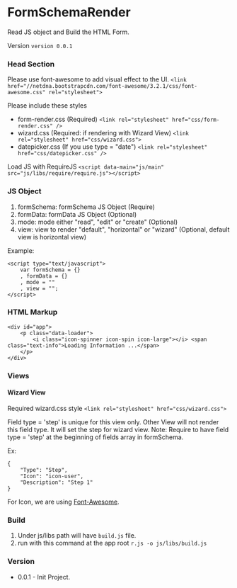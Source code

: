 FormSchemaRender
================
Read JS object and Build the HTML Form.

Version `version 0.0.1`

### Head Section
Please use font-awesome to add visual effect to the UI.
`<link href="//netdna.bootstrapcdn.com/font-awesome/3.2.1/css/font-awesome.css" rel="stylesheet">`

Please include these styles

* form-render.css (Required) `<link rel="stylesheet" href="css/form-render.css" />`
* wizard.css (Required: if rendering with Wizard View) `<link rel="stylesheet" href="css/wizard.css">`
* datepicker.css (If you use type = "date") `<link rel="stylesheet" href="css/datepicker.css" />`

Load JS with RequireJS
`<script data-main="js/main" src="js/libs/require/require.js"></script>`

### JS Object
1. formSchema: formSchema JS Object (Require)
2. formData: formData JS Object (Optional)
3. mode: mode either "read", "edit" or "create" (Optional)
4. view: view to render "default", "horizontal" or "wizard" (Optional, default view is horizontal view)

Example:

	<script type="text/javascript">
		var formSchema = {}
		, formData = {}
		, mode = ""
		, view = "";
	</script>

### HTML Markup
	<div id="app">
		<p class="data-loader">
			<i class="icon-spinner icon-spin icon-large"></i> <span class="text-info">Loading Information ...</span>
		</p>
	</div>

### Views

#### Wizard View
Required wizard.css style
`<link rel="stylesheet" href="css/wizard.css">`

Field type = 'step' is unique for this view only. Other View will not render this field type.
It will set the step for wizard view.
Note: Require to have field type = 'step' at the beginning of fields array in formSchema.

Ex:

	{
		"Type": "Step",
		"Icon": "icon-user",
		"Description": "Step 1"
	}

For Icon, we are using [Font-Awesome](http://fortawesome.github.io/Font-Awesome/).

### Build
1. Under js/libs path will have `build.js` file.
2. run with this command at the app root `r.js -o js/libs/build.js`

### Version

* 0.0.1 - Init Project.
